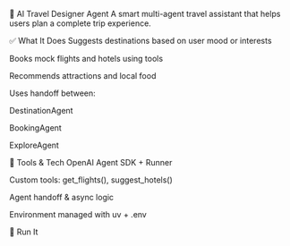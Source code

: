 🧳 AI Travel Designer Agent
A smart multi-agent travel assistant that helps users plan a complete trip experience.

✅ What It Does
Suggests destinations based on user mood or interests

Books mock flights and hotels using tools

Recommends attractions and local food

Uses handoff between:

DestinationAgent

BookingAgent

ExploreAgent

🔧 Tools & Tech
OpenAI Agent SDK + Runner

Custom tools: get_flights(), suggest_hotels()

Agent handoff & async logic

Environment managed with uv + .env

🚀 Run It